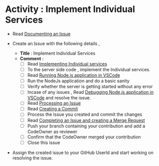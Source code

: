 # Activity : Implement Individual Services

* Read [Documenting an Issue](https://github.com/openBackhaul/ApplicationPattern/blob/develop/doc/PreparingSpecifying/DocumentingAnIssue/DocumentingAnIssue.md)
  
* Create an Issue with the following details , 
  * **Title** : Implement Individual Services
  * **Comment** :
    - [ ] Read [Implementing Individual services](https://github.com/openBackhaul/ApplicationPattern/blob/PrathibaJee/issue256/doc/ImplementingApplications/ImplementingApplication/Steps2ImplementIndividualServices/Steps2ImplementIndividualServices.md)
    - [ ] To the server side code , implement the Individual services.
    - [ ] Read [Running Node.js application in VSCode](https://github.com/openBackhaul/ApplicationPattern/blob/PrathibaJee/issue256/doc/ImplementingApplications/PreparingImplementing/Steps2RunNodeJs/Steps2RunNodeJs.md)
    - [ ] Run the NodeJs application and do a basic sanity  
    - [ ] Verify whether the server is getting started without any error
    - [ ] Incase of any issues , Read [Debugging Node.js application in VSCode](https://github.com/openBackhaul/ApplicationPattern/blob/PrathibaJee/issue256/doc/ImplementingApplications/PreparingImplementing/Steps2DebugNodeJs/Steps2DebugNodeJs.md) and resolve the issue.
    - [ ] Read [Processing an Issue](https://github.com/openBackhaul/ApplicationPattern/blob/develop/doc/PreparingSpecifying/ProcessingAnIssue/ProcessingAnIssue.md)
    - [ ] Read [Creating a Commit](https://github.com/openBackhaul/ApplicationPattern/blob/develop/doc/PreparingSpecifying/CreatingCommit/CreatingCommit.md)
    - [ ] Process the Issue you created and commit the changes
    - [ ] Read [Completing an Issue and creating a Merge Request](https://github.com/openBackhaul/ApplicationPattern/blob/develop/doc/PreparingSpecifying/CreatingMergeRequest/CreatingMergeRequest.md)
    - [ ] Push your branch containing your contribution and add a CodeOwner as reviewer
    - [ ] Confirm that the CodeOwner merged your contribution 
    - [ ] Close this issue

* Assign the created issue to your GitHub UserId and start working on resolving the issue.
